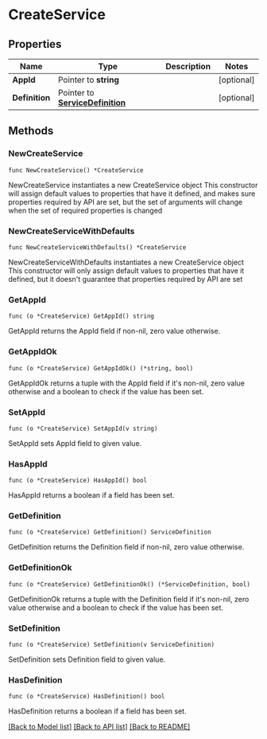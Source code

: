 # CreateService

## Properties

Name | Type | Description | Notes
------------ | ------------- | ------------- | -------------
**AppId** | Pointer to **string** |  | [optional] 
**Definition** | Pointer to [**ServiceDefinition**](ServiceDefinition.md) |  | [optional] 

## Methods

### NewCreateService

`func NewCreateService() *CreateService`

NewCreateService instantiates a new CreateService object
This constructor will assign default values to properties that have it defined,
and makes sure properties required by API are set, but the set of arguments
will change when the set of required properties is changed

### NewCreateServiceWithDefaults

`func NewCreateServiceWithDefaults() *CreateService`

NewCreateServiceWithDefaults instantiates a new CreateService object
This constructor will only assign default values to properties that have it defined,
but it doesn't guarantee that properties required by API are set

### GetAppId

`func (o *CreateService) GetAppId() string`

GetAppId returns the AppId field if non-nil, zero value otherwise.

### GetAppIdOk

`func (o *CreateService) GetAppIdOk() (*string, bool)`

GetAppIdOk returns a tuple with the AppId field if it's non-nil, zero value otherwise
and a boolean to check if the value has been set.

### SetAppId

`func (o *CreateService) SetAppId(v string)`

SetAppId sets AppId field to given value.

### HasAppId

`func (o *CreateService) HasAppId() bool`

HasAppId returns a boolean if a field has been set.

### GetDefinition

`func (o *CreateService) GetDefinition() ServiceDefinition`

GetDefinition returns the Definition field if non-nil, zero value otherwise.

### GetDefinitionOk

`func (o *CreateService) GetDefinitionOk() (*ServiceDefinition, bool)`

GetDefinitionOk returns a tuple with the Definition field if it's non-nil, zero value otherwise
and a boolean to check if the value has been set.

### SetDefinition

`func (o *CreateService) SetDefinition(v ServiceDefinition)`

SetDefinition sets Definition field to given value.

### HasDefinition

`func (o *CreateService) HasDefinition() bool`

HasDefinition returns a boolean if a field has been set.


[[Back to Model list]](../README.md#documentation-for-models) [[Back to API list]](../README.md#documentation-for-api-endpoints) [[Back to README]](../README.md)


